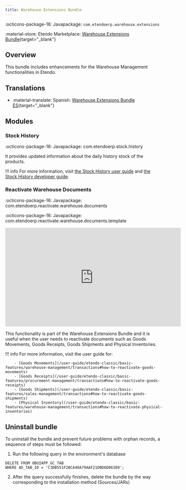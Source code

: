 ```yaml
---
title: Warehouse Extensions Bundle
---
```

:octicons-package-16: Javapackage: `com.etendoerp.warehouse.extensions`

:material-store: Etendo Marketplace:  [Warehouse Extensions Bundle](https://marketplace.etendo.cloud/#/product-details?module=EFDA39668E2E4DF2824FFF0A905E6A95){target="_blank"}

## Overview
This bundle includes enhancements for the Warehouse Management functionalities in Etendo.

## Translations

-  :material-translate: Spanish: [Warehouse Extensions Bundle ES](https://marketplace.etendo.cloud/?#/product-details?module=BAE67A5B5BC4496D9B1CA002BBCDC80E){target="_blank"}

## Modules

### Stock History

:octicons-package-16: Javapackage: com.etendoerp.stock.history

It provides updated information about the daily history stock of the products. 

!!! info
    For more information, visit [the Stock History user guide](/user-guide/etendo-classic/basic-features/warehouse-management/analysis-tools#stock-history) and [the Stock History developer guide](/developer-guide/etendo-classic/bundles/warehouse-extensions-bundle#stock-history).

### Reactivate Warehouse Documents

:octicons-package-16: Javapackage: com.etendoerp.reactivate.warehouse.documents

:octicons-package-16: Javapackage: com.etendoerp.reactivate.warehouse.documents.template

<iframe width="560" height="315" src="https://www.youtube.com/embed/ghH3tBjoN9c" title="YouTube video player" frameborder="0" allow="accelerometer; autoplay; clipboard-write; encrypted-media; gyroscope; picture-in-picture; web-share" allowfullscreen></iframe>

This functionality is part of the Warehouse Extensions Bundle and it is useful when the user needs to reactivate documents such as Goods Movements, Goods Receipts, Goods Shipments and Physical Inventories. 

!!! info
        For more information, visit the user guide for:

        - [Goods Movements](/user-guide/etendo-classic/basic-features/warehouse-management/transactions#how-to-reactivate-goods-movements)
        - [Goods Receipts](/user-guide/etendo-classic/basic-features/procurement-management/transactions#how-to-reactivate-goods-receipts)
        - [Goods Shipments](/user-guide/etendo-classic/basic-features/sales-management/transactions#how-to-reactivate-goods-shipments)
        - [Physical Inventory](/user-guide/etendo-classic/basic-features/warehouse-management/transactions#how-to-reactivate-physical-inventories)

## Uninstall bundle

To uninstall the bundle and prevent future problems with orphan records, a sequence of steps must be followed:

1. Run the following query in the environment's database
```
DELETE FROM OBUIAPP_GC_TAB 
WHERE AD_TAB_ID = 'C3DB551F2BCA40A79AAF21DBD6D06309';
```

2. After the query successfully finishes, delete the bundle by the way corresponding to the installation method (Sources/JARs)

